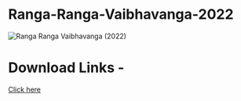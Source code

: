# Ranga-Ranga-Vaibhavanga-2022

![Ranga Ranga Vaibhavanga (2022)](https://github.com/user-attachments/assets/4268269a-597b-4a5a-8698-a0947e294ea6)

# Download Links - 

[Click here ](https://movielinks.pp.ua/ranga-ranga-vaibhavanga-2022/)
